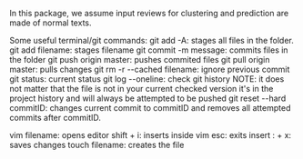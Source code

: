In this package, we assume input reviews for clustering and prediction are made of normal texts.

Some useful terminal/git commands:
git add -A: stages all files in the folder. 
git add filename: stages filename
git commit -m message: commits files in the folder
git push origin master: pushes commited files
git pull origin master: pulls changes
git rm -r --cached filename: ignore previous commit
git status: current status
git log --oneline: check git history
NOTE: it does not matter that the file is not in your current checked version 
it's in the project history and will always be attempted to be pushed
git reset --hard commitID: changes current commit to commitID and removes all 
attempted commits after commitID.

vim filename: opens editor
shift + i: inserts inside vim
esc: exits insert
: + x: saves changes
touch filename: creates the file

